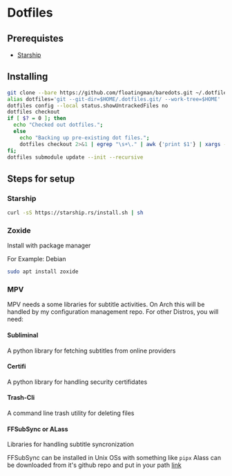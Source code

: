 # Dotfiles

## Prerequistes

- [Starship](https://starship.rs)

## Installing

```bash
git clone --bare https://github.com/floatingman/baredots.git ~/.dotfiles.git
alias dotfiles='git --git-dir=$HOME/.dotfiles.git/ --work-tree=$HOME'
dotfiles config --local status.showUntrackedFiles no
dotfiles checkout
if [ $? = 0 ]; then
  echo "Checked out dotfiles.";
  else
    echo "Backing up pre-existing dot files.";
    dotfiles checkout 2>&1 | egrep "\s+\." | awk {'print $1'} | xargs -I{} mv {} .dotfiles-backup/{}
fi;
dotfiles submodule update --init --recursive
```

## Steps for setup
### Starship
```bash
curl -sS https://starship.rs/install.sh | sh
```

### Zoxide
Install with package manager

For Example: Debian
```bash
sudo apt install zoxide
```

### MPV
MPV needs a some libraries for subtitle activities. On Arch this will be handled by my configuration management repo. For other Distros, you will need:

#### Subliminal
A python library for fetching subtitles from online providers

#### Certifi
A python library for handling security certifidates

#### Trash-Cli
A command line trash utility for deleting files

#### FFSubSync or ALass
Libraries for handling subtitle syncronization

FFSubSync can be installed in Unix OSs with something like `pipx`
Alass can be downloaded from it's github repo and put in your path [link](https://github.com/kaegi/alass)
